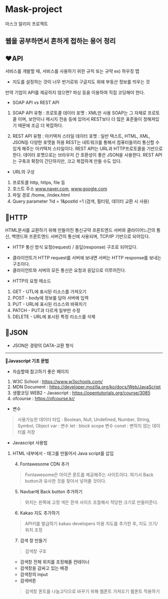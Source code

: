 # Mask-project
마스크 알리미 프로젝트

**웹을 공부하면서 흔하게 접하는 용어 정리**
---------------------------------------------------
## ❤️API
서비스를 개발할 때, 서비스를 사용하기 위한 규칙 또는 규약
ex) 하우징 맵 
- 지도를 설정하는 것이 너무 번거로워 구글지도 위에 부동산 정보를 띄우는 것

만약 기업이 API를 제공하지 않으면?
파싱 등을 이용하여 직접 코딩해야 한다.

* SOAP API vs REST API
1. SOAP API
유형 : 프로토콜
데이터 포멧 : XML만 사용
SOAP는 그 자체로 프로토콜 이며, 보안이나 메시지 전송 등에 있어서 REST보다 더 많은 표준들이 정해져있기 때문에 조금 더 복잡하다.

2. REST API
유형 : 아키텍처 스타일
데이터 포멧 : 일반 텍스트, HTML, XML, JSON등 다양한 포맷을 허용
REST는 네트워크를 통해서 컴퓨터들끼리 통신할 수 있게 해주는 아키텍처 스타일이다.
REST API는 URL과 HTTP프로토콜을 기반으로 한다. 데이터 포맷으로는 브라우저 간 호환성이 좋은 JSON을 사용한다.
REST API는 구축과 확장이 간단하지만, 크고 복잡하게 만들 수도 있다.

* URL의 구성
1. 프로토콜  http, https, file 등
2. 호스트 주소 www.naver.com, www.google.com
3. 파일 경로 /home, /index.html
4. Query parameter ?id = 1&postld =1 (검색, 필터링, 데이터 교환 시 사용)

## 🧡HTTP
HTML문서를 교환하기 위해 만들어진 통신규약
프론트엔드 서버와 클라이어느간의 통신, 백엔드와 프론트엔드 서버간의 통신에 사용되며, TCP/IP 기반으로 되어있다.

* HTTP 통신 방식
요청(request) / 응답(response) 구조로 되어있다.
- 클라이언트가 HTTP request를 서버에 보내면 서버는 HTTP response를 보내는 구조이다.
- 클라이언트와 서버의 모든 통신은 요청과 응답으로 이루어진다.

* HTTP의 요청 메소드
1. GET - UTL에 표시된 리소스를 가져오기
2. POST - body에 정보를 담아 서버에 입력
3. PUT - URL에 표시된 리소스와 바꿔치기
4. PATCH - PUT과 다르게 일부만 수정
5. DELETE - URL에 표시된 특정 리소스를 삭제

## 💛JSON
- JSON은 경량의 DATA-교환 형식
---------------------------------------------------------------------------------
**💚Javascript 기초 문법**
* 자습할때 참고하기 좋은 페이지
1. W3C School : https://www.w3schools.com/
2. MDN Document : https://developer.mozilla.org/ko/docs/Web/JavaScript
3. 생활코딩 WEB2 - Javascript : https://opentutorials.org/course/3085
4. ofcourse : https://ofcourse.kr/

* 변수
> 사용가능한 데이터 타입 : Boolean, Null, Undefined, Number, String, Symbol, Object
> var : 변수
> let : block scope 변수
> const : 변하지 않는 데이터를 저장


* Javascript 사용법  
1. HTML 내부에서 <script> 태그내에서 사용
2. js. 파일로 만들고, <script src = "파일경로">를 사용해서 불러옴
  
* 비동기 처리
> promise 객체를 사용한다.
1. 대기
2. 이행
3. 거부

* Fetch API
1. Fetch API는 네트워크 통신을 위해서 제공되는 API이다.
2. promise객체를 반환한다.
3. request, response 라는 두 개의 객체를 사용한다.

## UI작업, Kakao Map 삽입
1. HTML 구조 만들기
>Navbar 
>Main

2. 기본으로 들어있는 스타일 제거
> 기본적으로 html, body에 margin이 들어있다.
> 그대로 나두게 되면 꽉찬 화면을 만들 수 없다.
> body, html이 전체화면을 채우도록 크기를 지정해준다.

3. Navbar 만들기
> 적당한 색깔로 만들어 준다.
> 투명도를 주어 뒤에 Map도 보일 수 있도록 해준다.
* opacity - 투명도 설정
* ctrl + shift - 주석처리 가능
* width, height - 사이즈 설정
* ex) position : absolute - 위치 설정(고정설정)
*<script></script> - 태그를 만들어서 Java script를  삽입

4. Fontawesome CDN 추가
>Fontawesome은 아이콘 폰트를 제공해주는 사이트이다.
> 여기서 Back button과 유사한 것을 찾아서 넣어줄 것이다.

5. Navbar에 Back button 추가하기
> 위치는 왼쪽에 고정
> 색은 흰색
> 사이즈 조절해서 적당한 크기로 만들어준다.

6. Kakao 지도 추가하기
> API키를 발급하기
> kakao developers 이용
> 지도를 추가한 후, 지도 크기/ 위치 조정

7. 검색 창 만들기
> 검색창 구조
* 검색창 전체 위치를 조정해줄 컨테이너
* 검색창을 감싸고 있는 배경
* 검색창의 input
* 검색버튼
> 검색창 폰트를 나눔고딕으로 바꾸기 위해 웹폰트 가져오기
> 웹폰트 적용하기



